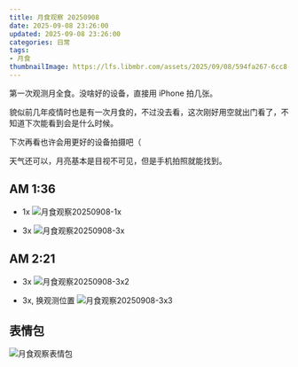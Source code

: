 ```yaml
---
title: 月食观察 20250908
date: 2025-09-08 23:26:00
updated: 2025-09-08 23:26:00
categories: 日常
tags:
- 月食
thumbnailImage: https://lfs.libmbr.com/assets/2025/09/08/594fa267-6cc8-4b48-a8da-9623b6fe0823.webp
---
```

第一次观测月全食。没啥好的设备，直接用 iPhone 拍几张。

<!-- more -->

貌似前几年疫情时也是有一次月食的，不过没去看，这次刚好用空就出门看了，不知道下次能看到会是什么时候。  

下次再看也许会用更好的设备拍摄吧（  

天气还可以，月亮基本是目视不可见，但是手机拍照就能找到。

## AM 1:36
- 1x
![月食观察20250908-1x](https://lfs.libmbr.com/assets/2025/09/08/cf9d092b-3c5a-4174-894e-9fafb93e4d73.webp)

- 3x
![月食观察20250908-3x](https://lfs.libmbr.com/assets/2025/09/08/9e8f088e-82bc-47d7-9b0b-49d0067f18e9.webp)

## AM 2:21
- 3x
![月食观察20250908-3x2](https://lfs.libmbr.com/assets/2025/09/08/c627863a-ab65-4388-a733-d91ddd37524a.webp)

- 3x, 换观测位置
![月食观察20250908-3x3](https://lfs.libmbr.com/assets/2025/09/08/84e64c69-73c7-47df-a18d-56e3eae9293e.webp)

## 表情包
![月食观察表情包](https://lfs.libmbr.com/assets/2025/09/08/5a7219a5-2241-4499-8dcf-347c337ab2e0.webp)
